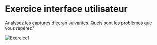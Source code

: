 # Exercice interface utilisateur


Analysez les captures d'écran suivantes. Quels sont les problèmes que vous repérez? 

![Exercice1](images/ui_01.jpg)
